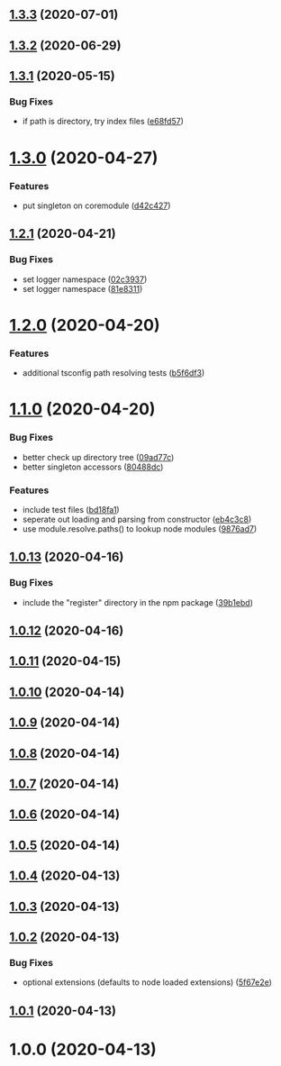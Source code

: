 ## [1.3.3](https://github.com/sprucelabsai/path-resolver/compare/v1.3.2...v1.3.3) (2020-07-01)

## [1.3.2](https://github.com/sprucelabsai/path-resolver/compare/v1.3.1...v1.3.2) (2020-06-29)

## [1.3.1](https://github.com/sprucelabsai/path-resolver/compare/v1.3.0...v1.3.1) (2020-05-15)


### Bug Fixes

* if path is directory, try index files ([e68fd57](https://github.com/sprucelabsai/path-resolver/commit/e68fd57))

# [1.3.0](https://github.com/sprucelabsai/path-resolver/compare/v1.2.1...v1.3.0) (2020-04-27)


### Features

* put singleton on coremodule ([d42c427](https://github.com/sprucelabsai/path-resolver/commit/d42c427))

## [1.2.1](https://github.com/sprucelabsai/path-resolver/compare/v1.2.0...v1.2.1) (2020-04-21)


### Bug Fixes

* set logger namespace ([02c3937](https://github.com/sprucelabsai/path-resolver/commit/02c3937))
* set logger namespace ([81e8311](https://github.com/sprucelabsai/path-resolver/commit/81e8311))

# [1.2.0](https://github.com/sprucelabsai/path-resolver/compare/v1.1.0...v1.2.0) (2020-04-20)


### Features

* additional tsconfig path resolving tests ([b5f6df3](https://github.com/sprucelabsai/path-resolver/commit/b5f6df3))

# [1.1.0](https://github.com/sprucelabsai/path-resolver/compare/v1.0.13...v1.1.0) (2020-04-20)


### Bug Fixes

* better check up directory tree ([09ad77c](https://github.com/sprucelabsai/path-resolver/commit/09ad77c))
* better singleton accessors ([80488dc](https://github.com/sprucelabsai/path-resolver/commit/80488dc))


### Features

* include test files ([bd18fa1](https://github.com/sprucelabsai/path-resolver/commit/bd18fa1))
* seperate out loading and parsing from constructor ([eb4c3c8](https://github.com/sprucelabsai/path-resolver/commit/eb4c3c8))
* use module.resolve.paths() to lookup node modules ([9876ad7](https://github.com/sprucelabsai/path-resolver/commit/9876ad7))

## [1.0.13](https://github.com/sprucelabsai/path-resolver/compare/v1.0.12...v1.0.13) (2020-04-16)


### Bug Fixes

* include the "register" directory in the npm package ([39b1ebd](https://github.com/sprucelabsai/path-resolver/commit/39b1ebd))

## [1.0.12](https://github.com/sprucelabsai/path-resolver/compare/v1.0.11...v1.0.12) (2020-04-16)

## [1.0.11](https://github.com/sprucelabsai/path-resolver/compare/v1.0.10...v1.0.11) (2020-04-15)

## [1.0.10](https://github.com/sprucelabsai/path-resolver/compare/v1.0.9...v1.0.10) (2020-04-14)

## [1.0.9](https://github.com/sprucelabsai/path-resolver/compare/v1.0.8...v1.0.9) (2020-04-14)

## [1.0.8](https://github.com/sprucelabsai/path-resolver/compare/v1.0.7...v1.0.8) (2020-04-14)

## [1.0.7](https://github.com/sprucelabsai/path-resolver/compare/v1.0.6...v1.0.7) (2020-04-14)

## [1.0.6](https://github.com/sprucelabsai/path-resolver/compare/v1.0.5...v1.0.6) (2020-04-14)

## [1.0.5](https://github.com/sprucelabsai/path-resolver/compare/v1.0.4...v1.0.5) (2020-04-14)

## [1.0.4](https://github.com/sprucelabsai/path-resolver/compare/v1.0.3...v1.0.4) (2020-04-13)

## [1.0.3](https://github.com/sprucelabsai/path-resolver/compare/v1.0.2...v1.0.3) (2020-04-13)

## [1.0.2](https://github.com/sprucelabsai/path-resolver/compare/v1.0.1...v1.0.2) (2020-04-13)


### Bug Fixes

* optional extensions (defaults to node loaded extensions) ([5f67e2e](https://github.com/sprucelabsai/path-resolver/commit/5f67e2e))

## [1.0.1](https://github.com/sprucelabsai/path-resolver/compare/v1.0.0...v1.0.1) (2020-04-13)

# 1.0.0 (2020-04-13)
